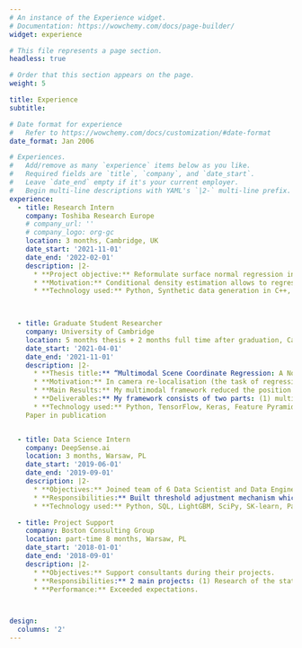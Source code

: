 ```yaml
---
# An instance of the Experience widget.
# Documentation: https://wowchemy.com/docs/page-builder/
widget: experience

# This file represents a page section.
headless: true

# Order that this section appears on the page.
weight: 5

title: Experience
subtitle:

# Date format for experience
#   Refer to https://wowchemy.com/docs/customization/#date-format
date_format: Jan 2006

# Experiences.
#   Add/remove as many `experience` items below as you like.
#   Required fields are `title`, `company`, and `date_start`.
#   Leave `date_end` empty if it's your current employer.
#   Begin multi-line descriptions with YAML's `|2-` multi-line prefix.
experience:
  - title: Research Intern
    company: Toshiba Research Europe
    # company_url: ''
    # company_logo: org-gc
    location: 3 months, Cambridge, UK
    date_start: '2021-11-01'
    date_end: '2022-02-01'
    description: |2-
      * **Project objective:** Reformulate surface normal regression in CNN based photometric-stereo task, as a conditional density estimation task using flexible Conditional Normalising Flows.
      * **Motivation:** Conditional density estimation allows to regress entire posterior distribution rather than just its mean, as is the case in a deterministic formulation of regression tasks. Access to the full posterior distribution can improve quality of 3D surface integration by leveraging the full posterior distribution during inference. This will improve state of the art of a few light CNN based photometric stereo, where mapping from input to output may sometimes become ambigious due to shadows, color saturation, self-reflections and other complex light-surface interactions.
      * **Technology used:** Python, Synthetic data generation in C++, PyTorch, Pyro, Conditional Normalising Flows, Graphics and Rendering theory.


        
  - title: Graduate Student Researcher
    company: University of Cambridge
    location: 5 months thesis + 2 months full time after graduation, Cambridge, UK
    date_start: '2021-04-01'
    date_end: '2021-11-01'
    description: |2-
      * **Thesis title:** “Multimodal Scene Coordinate Regression: A Novel, Probabilistic Approach to Camera Re-Localisation in Ambiguous Environments”
      * **Motivation:** In camera re-localisation (the task of regressing 6-DoF camera pose from an RGB image), the mapping from input to output can often be multimodal, due to structure, symmetry, and texturless surfaces in the environment. During my research, I extended the scene coordinate regression approach from unimodal to multimodal setting, to enable reasoning in such ambigious settings.
      * **Main Results:** My multimodal framework reduced the position error by 48% as compared to the same backbone network, but with unimodal output head, when tested in a large indoor environment (James Dyson Building, Cambridge University Engineering Department).
      * **Deliverables:** My framework consists of two parts: (1) multimodal scene coordiante prediction network and (2) Multimodal inference algorithm for 6-DoF camera pose. The mulitmodal scene coordiante prediction is based on of Mixture Density Network and Winner-Takes-All learning strategy. For the inference, I used Factor Graph to model the relationship between variables and then applied Belief Propagation algorithm to arrive at a marginal distribution over 6-DoF camera pose.
      * **Technology used:** Python, TensorFlow, Keras, Feature Pyramid Network, Mixture Density Network, Winner-Takes-All learning strategy, Factor Graph, Belief Propagation.
    Paper in publication


  - title: Data Science Intern
    company: DeepSense.ai
    location: 3 months, Warsaw, PL
    date_start: '2019-06-01'
    date_end: '2019-09-01'
    description: |2-
      * **Objectives:** Joined team of 6 Data Scientist and Data Engineers to build an revenue prediction model for a client in advertisement industry.
      * **Responsibilities:** Built threshold adjustment mechanism which was included in a package delivered to the client. Other responsibilities include: data exploration, feature engineering, building gradient boosting trees (LightGBM), hyper-parameter optimisation, time series forecasting using boosting trees, and bias adjustment.
      * **Technology used:** Python, SQL, LightGBM, SciPy, SK-learn, Pandas, NumPy, Matplotlib, Seaborn.

  - title: Project Support
    company: Boston Consulting Group
    location: part-time 8 months, Warsaw, PL
    date_start: '2018-01-01'
    date_end: '2018-09-01'
    description: |2-
      * **Objectives:** Support consultants during their projects. 
      * **Responsibilities:** 2 main projects: (1) Research of the state and maturity of HR technology market in Poland, (2) Research on investment funds.
      * **Performance:** Exceeded expectations.



design:
  columns: '2'
---
```

